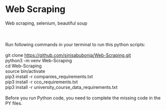 # Web Scraping
Web scraping, selenium, beautiful soup\
\
\
\
Run following commands in your terminal to run this python scripts:\
\
git clone https://github.com/sinisabubonja/Web-Scraping.git \
python3 -m venv Web-Scraping\
cd Web-Scraping\
source bin/activate\
pip3 install -r companies_requirements.txt\
pip3 install -r cco_requirements.txt\
pip3 install -r university_course_data_requirements.txt\
\
Before you run Python code, you need to complete the missing code in the PY files.
